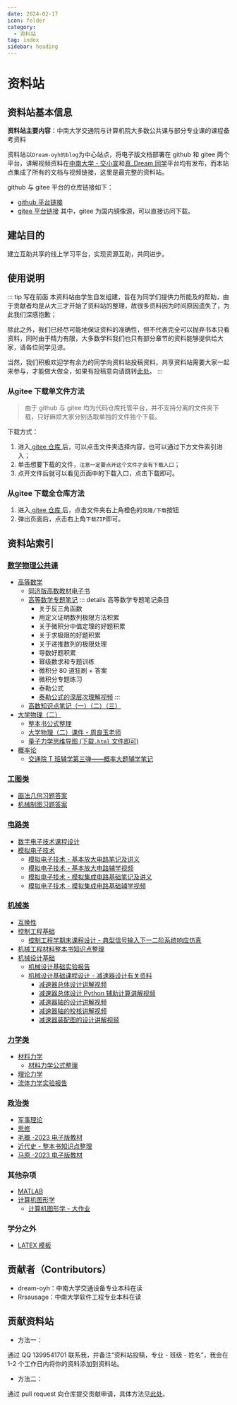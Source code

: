 ```yaml
---
date: 2024-02-17
icon: folder
category:
  - 资料站
tag: index
sidebar: heading
---
```


# 资料站

## <HopeIcon icon="info"/> 资料站基本信息

**资料站主要内容**：中南大学交通院与计算机院大多数公共课与部分专业课的课程备考资料

资料站以`Dream-oyh的blog`为中心站点，将电子版文档部署在 <HopeIcon icon="github"/> github 和 <HopeIcon icon="gitee"/>gitee 两个平台，讲解视频资料在[中南大学 - 交小宣](https://space.bilibili.com/1555991769)和[真\_Dream 同学](https://space.bilibili.com/1901628168)平台均有发布，而本站点集成了所有的文档与视频链接，这里是最完整的资料站。

<HopeIcon icon="github"/> github 与 <HopeIcon icon="gitee"/>gitee 平台的仓库链接如下：

- <HopeIcon icon="github"/> [github 平台链接](https://github.com/dream-oyh/csu_stte_files)
- <HopeIcon icon="gitee"/> [gitee 平台链接](https://gitee.com/o19859860010/csu_stte_files)
  其中，<HopeIcon icon="gitee"/>gitee 为国内镜像源，可以直接访问下载。

## <HopeIcon icon="34wujiaoxingpingfenshixin"/> 建站目的

建立互助共享的线上学习平台，实现资源互助，共同进步。

## 使用说明

::: tip 写在前面
本资料站由学生自发组建，旨在为同学们提供力所能及的帮助，由于贡献者均是从大三才开始了资料站的整理，故很多资料因为时间原因遗失了，为此我们深感抱歉；

除此之外，我们已经尽可能地保证资料的准确性，但不代表完全可以抛弃书本只看资料，同时由于精力有限，大多数学科我们也只有部分章节的资料能够提供给大家，请各位同学见谅。

当然，我们积极欢迎学有余力的同学向资料站投稿资料，共享资料站需要大家一起来参与，才能做大做全，如果有投稿意向请跳转[此处](#贡献资料站)。
:::

### 从<HopeIcon icon="gitee"/>gitee 下载单文件方法

> 由于 github 与 gitee 均为代码仓库托管平台，并不支持分离的文件夹下载，只好麻烦大家分别选取单独的文件独个下载。

下载方式：

1. 进入[ gitee 仓库 ](https://gitee.com/o19859860010/csu_stte_files)后，可以点击文件夹选择内容，也可以通过下方文件索引进入；
2. 单击想要下载的文件，`注意一定要点开这个文件才会有下载入口`；
3. 点开文件后就可以看见页面中的下载入口，点击下载即可。

### 从<HopeIcon icon="gitee"/>gitee 下载全仓库方法

1. 进入[ gitee 仓库 ](https://gitee.com/o19859860010/csu_stte_files)后，点击文件夹右上角橙色的`克隆/下载`按钮
2. 弹出页面后，点击右上角`下载ZIP`即可。

## 资料站索引

### [数学物理公共课](https://gitee.com/o19859860010/csu_stte_files/tree/main/数学物理公共课)

- [高等数学](https://gitee.com/o19859860010/csu_stte_files/tree/main/数学物理公共课/高数笔记)
  - [同济版高数教材电子书](https://gitee.com/o19859860010/csu_stte_files/tree/main/数学物理公共课/高数笔记/同济版高数教材)
  - [高等数学专题笔记](https://gitee.com/o19859860010/csu_stte_files/tree/main/数学物理公共课/高数笔记/高等数学专题笔记)
    ::: details 高等数学专题笔记条目
    - 关于反三角函数
    - 用定义证明数列极限方法积累
    - 关于微积分中值定理的好题积累
    - 关于求极限的好题积累
    - 关于递推数列的极限处理
    - 导数好题积累
    - 幂级数求和专题训练
    - 微积分 80 道狂刷 + 答案
    - 微积分专题练习
    - 泰勒公式
    - [泰勒公式的深层次理解视频](https://www.bilibili.com/video/BV1T44y1e7JQ)
      :::
  - [高数知识点笔记（一）（二）（三）](https://gitee.com/o19859860010/csu_stte_files/tree/main/数学物理公共课/高数笔记)
- [大学物理（二）](https://gitee.com/o19859860010/csu_stte_files/tree/main/数学物理公共课/大学物理（二）)
  - [整本书公式整理](https://gitee.com/o19859860010/csu_stte_files/tree/main/数学物理公共课/大学物理（二）/整本书公式整理)
  - [大学物理（二）课件 - 周良玉老师](https://gitee.com/o19859860010/csu_stte_files/tree/main/数学物理公共课/大学物理（二）/课件)
  - [量子力学思维导图 (下载`.html` 文件即可)](https://gitee.com/o19859860010/csu_stte_files/tree/main/数学物理公共课/大学物理（二）)
- [概率论](https://gitee.com/o19859860010/csu_stte_files/tree/main/数学物理公共课/概率论)
  - [交通院 T 班辅学第三弹——概率大题辅学笔记](https://gitee.com/o19859860010/csu_stte_files/blob/main/数学物理公共课/概率论/T班辅学第三弹——概率论辅学笔记.pdf)

### [工图类](https://gitee.com/o19859860010/csu_stte_files/tree/main/工图类)

- [画法几何习题答案](https://gitee.com/o19859860010/csu_stte_files/tree/main/工图类/画法几何作业解析)
- [机械制图习题答案](https://gitee.com/o19859860010/csu_stte_files/tree/main/工图类/机械制图习题答案)

### [电路类](https://gitee.com/o19859860010/csu_stte_files/tree/main/电路类)

- [数字电子技术课程设计](https://gitee.com/o19859860010/csu_stte_files/tree/main/电路类/数字电子技术课程设计)
- [模拟电子技术](https://gitee.com/o19859860010/csu_stte_files/tree/main/电路类/模拟电子技术)
  - [模拟电子技术 - 基本放大电路笔记及讲义](https://gitee.com/o19859860010/csu_stte_files/tree/main/电路类/模拟电子技术/基本放大电路)
  - [模拟电子技术 - 基本放大电路辅学视频](https://www.bilibili.com/video/BV1Pc411A7sD)
  - [模拟电子技术 - 模拟集成电路基础笔记及讲义](https://gitee.com/o19859860010/csu_stte_files/tree/main/电路类/模拟电子技术/模拟集成电路基础)
  - [模拟电子技术 - 模拟集成电路基础辅学视频](https://www.bilibili.com/video/BV1Rh4y1s7V9)

### [机械类](https://gitee.com/o19859860010/csu_stte_files/tree/main/机械类)

- [互换性](https://gitee.com/o19859860010/csu_stte_files/tree/main/机械类/互换性)
- [控制工程基础](https://gitee.com/o19859860010/csu_stte_files/tree/main/机械类/控制工程基础)
  - [控制工程学期末课程设计 - 典型信号输入下一二阶系统响应仿真](https://github.com/dream-oyh/Control_Engneering_Twice_Work_Python)
- [机械工程材料整本书知识点整理](https://gitee.com/o19859860010/csu_stte_files/tree/main/机械类/机械工程材料)
- [机械设计基础](https://gitee.com/o19859860010/csu_stte_files/tree/main/机械类/机械设计基础)
  - [机械设计基础实验报告](https://gitee.com/o19859860010/csu_stte_files/tree/main/机械类/机械设计基础/实验)
  - [机械设计基础课程设计 - 减速器设计有关资料](https://gitee.com/o19859860010/csu_stte_files/tree/main/机械类/机械设计基础/课程设计)
    - [减速器总体设计讲解视频](https://www.bilibili.com/video/BV1ye411v7hQ)
    - [减速器总体设计 Python 辅助计算讲解视频](https://www.bilibili.com/video/BV1dg4y1S7v5)
    - [减速器轴的设计讲解视频](https://www.bilibili.com/video/BV1264y1P7tb)
    - [减速器轴的校核讲解视频](https://www.bilibili.com/video/BV1Ng4y1U7xz)
    - [减速器装配图的设计讲解视频](https://www.bilibili.com/video/BV1rU421d7AT)

### [力学类](https://gitee.com/o19859860010/csu_stte_files/tree/main/力学类)

- [材料力学](https://gitee.com/o19859860010/csu_stte_files/tree/main/力学类/材料力学)
  - [材料力学公式整理](https://mp.weixin.qq.com/s/jkG9NhbX2oJWOiYsTKb6-A)
- [理论力学](https://gitee.com/o19859860010/csu_stte_files/tree/main/力学类/理论力学)
- [流体力学实验报告]()

### [政治类](https://gitee.com/o19859860010/csu_stte_files/tree/main/政治类/)

- [军事理论](https://gitee.com/o19859860010/csu_stte_files/tree/main/政治类/军事理论)
- [思修](https://gitee.com/o19859860010/csu_stte_files/tree/main/政治类/思修)
- [毛概 -2023 电子版教材](https://gitee.com/o19859860010/csu_stte_files/tree/main/政治类/毛概)
- [近代史 - 整本书知识点整理](https://gitee.com/o19859860010/csu_stte_files/tree/main/政治类/近代史)
- [马原 -2023 电子版教材](https://gitee.com/o19859860010/csu_stte_files/tree/main/政治类/马原)

### 其他杂项

- [MATLAB](https://gitee.com/o19859860010/csu_stte_files/tree/main/MATLAB)
- [计算机图形学](https://gitee.com/o19859860010/csu_stte_files/blob/main/计算机图形学--笔记.pdf)
  - [计算机图形学 - 大作业](https://gitee.com/o19859860010/csu_stte_files/releases/tag/1.0)

### 学分之外

- [LATEX 模板](https://gitee.com/o19859860010/csu_stte_files/tree/main/学分之外/LATEX模板)

## 贡献者（Contributors）

- dream-oyh：中南大学交通设备专业本科在读
- Rrsausage：中南大学软件工程专业本科在读

## 贡献资料站

- 方法一：

通过 QQ 1399541701 联系我，并备注“资料站投稿，专业 - 班级 - 姓名”，我会在 1-2 个工作日内将你的资料添加到资料站。

- 方法二：

通过 pull request 向仓库提交贡献申请，具体方法见[此处](../code/github.md#上传-pull-request)。
